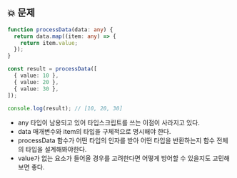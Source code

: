 ## 💥 문제

```typescript
function processData(data: any) {
  return data.map((item: any) => {
    return item.value;
  });
}

const result = processData([
  { value: 10 },
  { value: 20 },
  { value: 30 },
]);

console.log(result); // [10, 20, 30]
```

- any 타입이 남용되고 있어 타입스크립트를 쓰는 이점이 사라지고 있다.
- data 매개변수와 item의 타입을 구체적으로 명시해야 한다.
- processData 함수가 어떤 타입의 인자를 받아 어떤 타입을 반환하는지 함수 전체의 타입을 설계해봐야한다.
- value가 없는 요소가 들어올 경우를 고려한다면 어떻게 방어할 수 있을지도 고민해보면 좋다.
